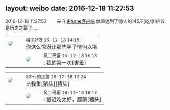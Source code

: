 layout: weibo
date: 2016-12-18 11:27:53
---
<meta name="referrer" content="no-referrer" />

2016-12-18 11:27:53  &nbsp;&nbsp;&nbsp;&nbsp;&nbsp;&nbsp; 来自 <a href="http://app.weibo.com/t/feed/9ksdit" rel="nofollow">iPhone客户端</a>
体重达到了惊人的145斤[吃惊]应该是历史之最了…… ​​​

<table style="width: 100%;">
  <tr>
    <td style="width: 40px;"><img style="border-radius:50%" src="https://tva3.sinaimg.cn/crop.0.0.180.180.50/abefb5b0jw1e8qgp5bmzyj2050050aa8.jpg?KID=imgbed,tva&Expires=1624465158&ssig=GgUor7tvp0"></td>
    <td colspan="2"><small>梅子好呀 16-12-18 14:15</small><br/>你这么惊讶让那些胖子情何以堪</td>
  </tr>
  <tr>
    <td/>
    <td style="width: 40px;"><img style="border-radius:50%" src="https://tva3.sinaimg.cn/crop.0.0.639.639.50/6d2a6003jw8f3idy69w2gj20hs0hrt9g.jpg?KID=imgbed,tva&Expires=1624465158&ssig=iWFj97brql"></td>
    <td><small>风二码畜 16-12-18 16:18</small><br/>: 我的第一次[害羞]</td>
  </tr>
</table>

<table style="width: 100%;">
  <tr>
    <td style="width: 40px;"><img style="border-radius:50%" src="https://tva4.sinaimg.cn/crop.0.0.180.180.50/8beaf773jw1e8qgp5bmzyj2050050aa8.jpg?KID=imgbed,tva&Expires=1624465158&ssig=Nwfh%2BNWm2D"></td>
    <td colspan="2"><small>52Hz的走兽 16-12-18 12:24</small><br/>比我重[猪头][猪头]</td>
  </tr>
  <tr>
    <td/>
    <td style="width: 40px;"><img style="border-radius:50%" src="https://tva3.sinaimg.cn/crop.0.0.639.639.50/6d2a6003jw8f3idy69w2gj20hs0hrt9g.jpg?KID=imgbed,tva&Expires=1624465158&ssig=iWFj97brql"></td>
    <td><small>风二码畜 16-12-18 16:17</small><br/>: 最近吃太好，膘飙[猪头]</td>
  </tr>
</table>
